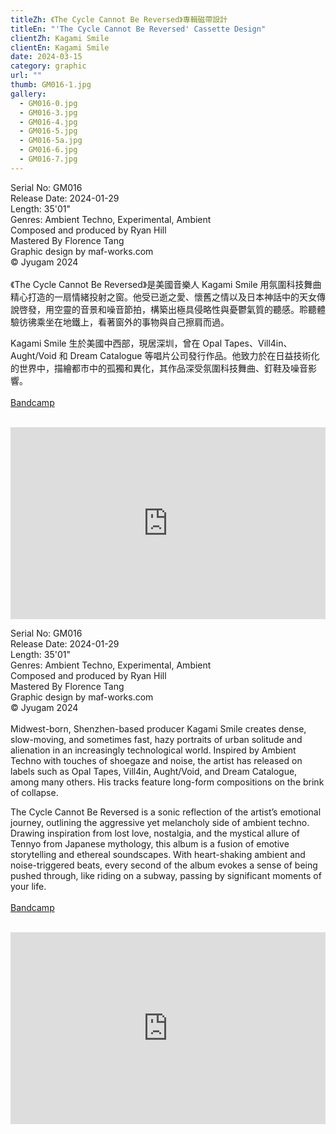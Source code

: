 ```yaml
---
titleZh: 《The Cycle Cannot Be Reversed》專輯磁帶設計
titleEn: "'The Cycle Cannot Be Reversed' Cassette Design"
clientZh: Kagami Smile
clientEn: Kagami Smile
date: 2024-03-15
category: graphic
url: ""
thumb: GM016-1.jpg
gallery:
  - GM016-0.jpg
  - GM016-3.jpg
  - GM016-4.jpg
  - GM016-5.jpg
  - GM016-5a.jpg
  - GM016-6.jpg
  - GM016-7.jpg
---
```


Serial No: GM016<br>
Release Date: 2024-01-29<br>
Length: 35'01"<br>
Genres: Ambient Techno, Experimental, Ambient<br>
Composed and produced by Ryan Hill<br>
Mastered By Florence Tang<br>
Graphic design by maf-works.com<br>
© Jyugam 2024
<br><br>
《The Cycle Cannot Be Reversed》是美國音樂人 Kagami Smile 用氛圍科技舞曲精心打造的一扇情緒投射之窗。他受已逝之愛、懷舊之情以及日本神話中的天女傳說啓發，用空靈的音景和噪音節拍，構築出極具侵略性與憂鬱氣質的聽感。聆聽體驗彷彿乘坐在地鐵上，看著窗外的事物與自己擦肩而過。

Kagami Smile 生於美國中西部，現居深圳，曾在 Opal Tapes、Vill4in、Aught/Void 和 Dream Catalogue 等唱片公司發行作品。他致力於在日益技術化的世界中，描繪都市中的孤獨和異化，其作品深受氛圍科技舞曲、釘鞋及噪音影響。
<br><br>
[Bandcamp](https://jyugam.bandcamp.com/album/the-cycle-cannot-be-reversed)
<br><br>
<iframe style="border: 0; width: 100%; height: 307px;" src="https://bandcamp.com/EmbeddedPlayer/album=870124516/size=large/bgcol=ffffff/linkcol=333333/artwork=none/transparent=true/" seamless><a href="https://jyugam.bandcamp.com/album/the-cycle-cannot-be-reversed">The Cycle Cannot Be Reversed by Kagami Smile</a></iframe>

<!-- lang -->

Serial No: GM016<br>
Release Date: 2024-01-29<br>
Length: 35'01"<br>
Genres: Ambient Techno, Experimental, Ambient<br>
Composed and produced by Ryan Hill<br>
Mastered By Florence Tang<br>
Graphic design by maf-works.com<br>
© Jyugam 2024
<br><br>
Midwest-born, Shenzhen-based producer Kagami Smile creates dense, slow-moving, and sometimes fast, hazy portraits of urban solitude and alienation in an increasingly technological world. Inspired by Ambient Techno with touches of shoegaze and noise, the artist has released on labels such as Opal Tapes, Vill4in, Aught/Void, and Dream Catalogue, among many others. His tracks feature long-form compositions on the brink of collapse.

The Cycle Cannot Be Reversed is a sonic reflection of the artist’s emotional journey, outlining the aggressive yet melancholy side of ambient techno. Drawing inspiration from lost love, nostalgia, and the mystical allure of Tennyo from Japanese mythology, this album is a fusion of emotive storytelling and ethereal soundscapes. With heart-shaking ambient and noise-triggered beats, every second of the album evokes a sense of being pushed through, like riding on a subway, passing by significant moments of your life.
<br><br>
[Bandcamp](https://jyugam.bandcamp.com/album/the-cycle-cannot-be-reversed)
<br><br>
<iframe style="border: 0; width: 100%; height: 307px;" src="https://bandcamp.com/EmbeddedPlayer/album=870124516/size=large/bgcol=ffffff/linkcol=333333/artwork=none/transparent=true/" seamless><a href="https://jyugam.bandcamp.com/album/the-cycle-cannot-be-reversed">The Cycle Cannot Be Reversed by Kagami Smile</a></iframe>
